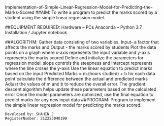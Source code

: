 Implementation-of-Simple-Linear-Regression-Model-for-Predicting-the-Marks-Scored
##AIM:
To write a program to predict the marks scored by a student using the simple linear regression model.

##EQUIPMENT REQUIRED:
Hardware – PCs
Anaconda – Python 3.7 Installation / Jupyter notebook

##ALGORITHM:
Gather data consisting of two variables. Input- a factor that affects the marks and Output - the marks scored by students
Plot the data points on a graph where x-axis represents the input variable and y-axis represents the marks scored
Define and initialize the parameters for regression model: slope controls the steepness and intercept represents where the line crsses the y-axis
Use the linear equation to predict marks based on the input Predicted Marks = m.(hours studied) + b
for each data point calculate the difference between the actual and predicted marks
Adjust the values of m and b to reduce the overall error. The gradient descent algorithm helps update these parameters based on the calculated error
Once the model parameters are optimized, use the final equation to predict marks for any new input data
##PROGRAM:
Program to implement the simple linear regression model for predicting the marks scored.
```
Developed by: SHAHIN J
RegisterNumber: 212223040190
```
